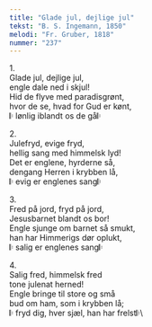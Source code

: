 ```yaml
---
title: "Glade jul, dejlige jul"
tekst: "B. S. Ingemann, 1850"
melodi: "Fr. Gruber, 1818"
nummer: "237"
---
```

1\.\
Glade jul, dejlige jul,\
engle dale ned i skjul!\
Hid de flyve med paradisgrønt,\
hvor de se, hvad for Gud er kønt,\
𝄆 lønlig iblandt os de gå𝄆

2\.\
Julefryd, evige fryd,\
hellig sang med himmelsk lyd!\
Det er englene, hyrderne så,\
dengang Herren i krybben lå,\
𝄆 evig er englenes sang𝄆

3\.\
Fred på jord, fryd på jord,\
Jesusbarnet blandt os bor!\
Engle sjunge om barnet så smukt,\
han har Himmerigs dør oplukt,\
𝄆 salig er englenes sang𝄆

4\.\
Salig fred, himmelsk fred\
tone julenat herned!\
Engle bringe til store og små\
bud om ham, som i krybben lå;\
𝄆 fryd dig, hver sjæl, han har frelst𝄆\
